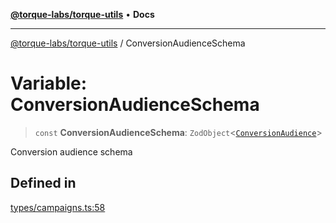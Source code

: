 [**@torque-labs/torque-utils**](../README.md) • **Docs**

***

[@torque-labs/torque-utils](../README.md) / ConversionAudienceSchema

# Variable: ConversionAudienceSchema

> `const` **ConversionAudienceSchema**: `ZodObject`\<[`ConversionAudience`](../type-aliases/ConversionAudience.md)\>

Conversion audience schema

## Defined in

[types/campaigns.ts:58](https://github.com/torque-labs/torque-utils/blob/c76fb4101d477d1e8e6fb4f5de7a277964527c27/types/campaigns.ts#L58)
